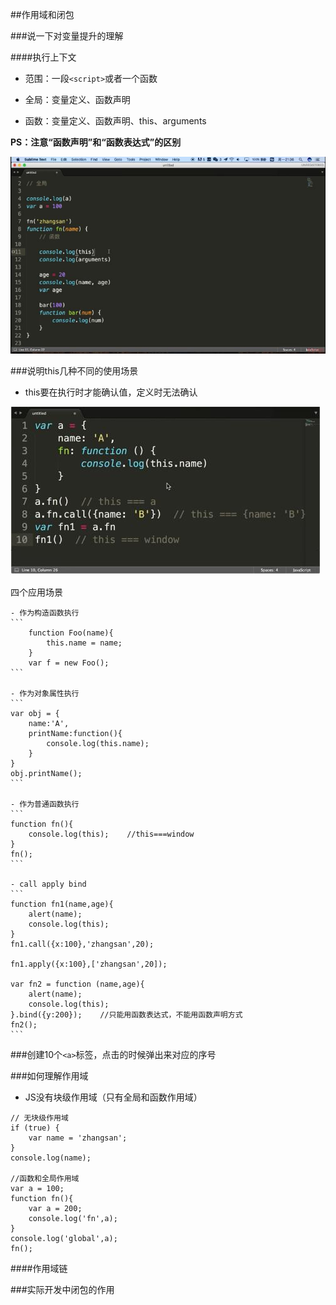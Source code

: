 ##作用域和闭包

###说一下对变量提升的理解

####执行上下文

- 范围：一段`<script>`或者一个函数

- 全局：变量定义、函数声明

- 函数：变量定义、函数声明、this、arguments

**PS：注意“函数声明”和“函数表达式”的区别**

![](/assets/360截图20170926174333254.jpg)




###说明this几种不同的使用场景

- this要在执行时才能确认值，定义时无法确认

![](/assets/360截图20170926174124005.jpg)

四个应用场景

    - 作为构造函数执行
    ```
        function Foo(name){
            this.name = name;
        }
        var f = new Foo();
    ```
    
    - 作为对象属性执行
    ```
    var obj = {
        name:'A',
        printName:function(){
            console.log(this.name);
        }
    }
    obj.printName();
    ```
    
    - 作为普通函数执行
    ```
    function fn(){
        console.log(this);    //this===window
    }
    fn();
    ```
    
    - call apply bind
    ```
    function fn1(name,age){
        alert(name);
        console.log(this);
    }
    fn1.call({x:100},'zhangsan',20);
    
    fn1.apply({x:100},['zhangsan',20]);
    
    var fn2 = function (name,age){
        alert(name);
        console.log(this);
    }.bind({y:200});    //只能用函数表达式，不能用函数声明方式    
    fn2();
    ```

    
    


###创建10个`<a>`标签，点击的时候弹出来对应的序号

###如何理解作用域

- JS没有块级作用域（只有全局和函数作用域）

```
// 无块级作用域
if (true) {
    var name = 'zhangsan';
}
console.log(name);

//函数和全局作用域
var a = 100;
function fn(){
    var a = 200;
    console.log('fn',a);
}
console.log('global',a);
fn();
```

####作用域链


###实际开发中闭包的作用
























































































